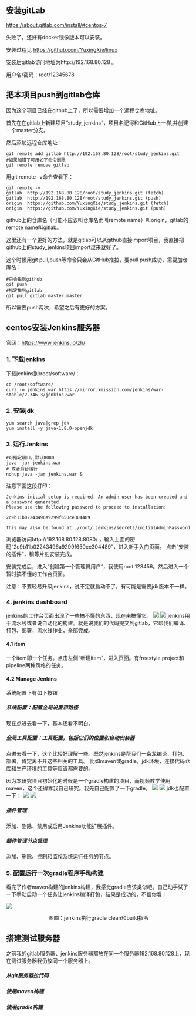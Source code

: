 ## 安装gitLab

https://about.gitlab.com/install/#centos-7

失败了，还好有docker镜像版本可以安装。

安装过程见 https://github.com/YuxingXie/linux

安装后gitlab访问地址为http://192.168.80.128 。

用户名/密码：root/12345678

## 把本项目push到gitlab仓库

因为这个项目已经在github上了，所以需要增加一个远程仓库地址。


首先在在gitlab上新建项目“study_jenkins”，项目名记得和GitHub上一样,并创建一个master分支。

然后添加远程仓库地址：
```text
git remote add gitlab http://192.168.80.128/root/study_jenkins.git
#如果加错了可用如下命令删除
git remote remove gitlab
```
用git remote -v命令查看下：
```text
git remote -v
gitlab  http://192.168.80.128/root/study_jenkins.git (fetch)
gitlab  http://192.168.80.128/root/study_jenkins.git (push)
origin  https://github.com/YuxingXie/study_jenkins.git (fetch)
origin  https://github.com/YuxingXie/study_jenkins.git (push)
```
github上的仓库名（可能不应该叫仓库名而叫remote name）叫origin，gitlab的remote name叫gitlab。

这里还有一个更好的方法，就是gitlab可以从github直接import项目，我直接把github上的study_jenkins项目import过来就好了。

这个时候用git pull,push等命令只会从GitHub推拉，要pull push成功，需要加仓库名：
```text
#只会推到github
git push
#指定推到gitlab
git pull gitlab master:master
```
所以需要push两次，希望之后有更好的方案。

## centos安装Jenkins服务器
官网：https://www.jenkins.io/zh/
### 1. 下载jenkins
下载jenkins到/root/software/：
```text
cd /root/software/
curl -o jenkins.war https://mirror.xmission.com/jenkins/war-stable/2.346.3/jenkins.war
```

### 2. 安装jdk

```text
yum search java|grep jdk
yum install -y java-1.8.0-openjdk
```
### 3. 运行Jenkins

```text
#可指定端口，默认8080
java -jar jenkins.war
# 或者后台运行
nohup java -jar jenkins.war &
```

注意下面这段打印：
```text
Jenkins initial setup is required. An admin user has been created and a password generated.
Please use the following password to proceed to installation:

2c9b11b02243496a9299f650ce304489

This may also be found at: /root/.jenkins/secrets/initialAdminPassword

```
浏览器访问http://192.168.80.128:8080/ ，输入上面的密码“2c9b11b02243496a9299f650ce304489”，进入新手入门页面。
点击“安装的插件”，稍等片刻安装完成。

安装完成后，进入“创建第一个管理员用户”，我使用root:123456。然后进入一个暂时搞不懂的工作台页面。

注意：不要轻易升级jenkins，说不定就启动不了。有可能是需要jdk版本不一样。

### 4. jenkins dashboard

jenkins的工作台页面出现了一些搞不懂的东西，现在来搞懂它。
![](https://github.com/YuxingXie/study_jenkins/blob/master/assets/img/jenkins001.png)
![](http://192.168.80.128/root/study_jenkins/-/blob/master/assets/img/jenkins001.png)
jenkins用于流水线或者说自动化的构建。就是说我们的代码提交到gitlab，它帮我们编译、打包、部署，流水线作业，全部完成。

#### 4.1 item

一个item即一个任务。点击左侧“新建item”，进入页面。有freestyle project和pipeline两种风格的任务。

#### 4.2 Manage Jenkins

系统配置下有如下按钮

##### 系统配置：配置全局设置和路径

现在点进去看一下，基本还看不明白。

##### 全局工具配置：工具配置，包括它们的位置和自动安装器

点进去看一下，这个比较好理解一些。既然jenkins是帮我们一条龙编译、打包、部署，肯定离不开这些相关的工具。
比如maven或gradle，jdk环境，连接代码仓库和生产环境的工具等应该都需要的。

因为本研究项目初始化的时候是一个gradle构建的项目，而视频教学使用maven，这个还得靠我自己研究。我先自己配置了一下gradle。
![](https://github.com/YuxingXie/study_jenkins/blob/master/assets/img/jenkins002.png)
![](http://192.168.80.128/root/study_jenkins/-/blob/master/assets/img/jenkins002.png)
jdk也配置一下：
![](https://github.com/YuxingXie/study_jenkins/blob/master/assets/img/jenkins003.png)
![](http://192.168.80.128/root/study_jenkins/-/blob/master/assets/img/jenkins003.png)
##### 插件管理
添加、删除、禁用或启用Jenkins功能扩展插件。
##### 插件管理节点管理
添加、删除、控制和监视系统运行任务的节点。

### 5. 配置运行一次gradle程序手动构建

看完了作者maven构建的jenkins构建，我感觉gradle应该类似吧。自己动手试了一下手动启动一个任务让jenkins编译打包，结果是成功的，不信你看：

![](https://github.com/YuxingXie/study_jenkins/blob/master/assets/img/jenkins004.png)
<div align="center">图四：jenkins执行gradle clean和build指令</div>




## 搭建测试服务器

之前我的gitlab服务器、jenkins服务器都放在同一个服务器192.168.80.128上，现在测试服务器我仍放同一个服务器上。



##### 从git服务器拉代码

##### 使用maven构建

##### 使用gradle构建
